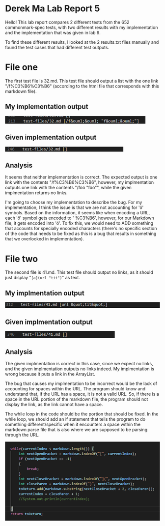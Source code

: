 # Derek Ma Lab Report 5

Hello! This lab report compares 2 different tests from the 652 commonmark-spec tests, with two different results with my implementation and the implementation that was given in lab 9.

To find these different results, I looked at the 2 results.txt files manually and found the test cases that had different test outputs.

# File one

The first test file is 32.md. This test file should output a list with the one link "/f%C3%B6%C3%B6" (according to the html file that corresponds with this markdown file).

## My implementation output

![my32](mymdparse32.png)

## Given implementation output

![their32](theirmdparse32.png)

## Analysis

It seems that neither implementation is correct. The expected output is one link with the contents "/f%C3%B6%C3%B6", however,
my implmentation outputs one link with the contents "/f&ouml;&ouml; "f&ouml;&ouml;"", while the given implmentation returns no links. 

I'm going to choose my implementation to describe the bug. For my implementation, I think the issue is that we are not accounting for 'ö' symbols. Based on the information, it seems like when encoding a URL, each 'ö' symbol gets encoded to '	%C3%B6', however, for our Markdown file, it gets encoded into '&ouml;'. To fix this, we would need to ADD something that accounts for specially encoded characters (there's no specific section of the code that needs to be fixed as this is a bug that results in something that we overlooked in implementation).

# File two

The second file is 41.md. This test file should output no links, as it should just display "``[a](url "tit")``" as text. 

## My implmentation output

![my41](mymdparse41.png)

## Given implmentation output

![their41](theirmdparse41.png)

## Analysis

The given implmentation is correct in this case, since we expect no links, and the given implmentation outputs no links indeed. My implmentation is wrong because it puts a link in the ArrayList.

The bug that causes my implmentation to be incorrect would be the lack of accounting for spaces within the URL. The program should know and understand that, if the URL has a space, it is not a valid URL. So, if there is a space in the URL portion of the markdown file, the program should not display the link, as the link cannot have a space. 

The while loop in the code should be the portion that should be fixed. In the while loop, we should add an if statement that tells the program to do something different/specific when it encounters a space within the markdown parse file that is also where we are supposed to be parsing through the URL.

![tofix](mymdparse41tofix.png)
